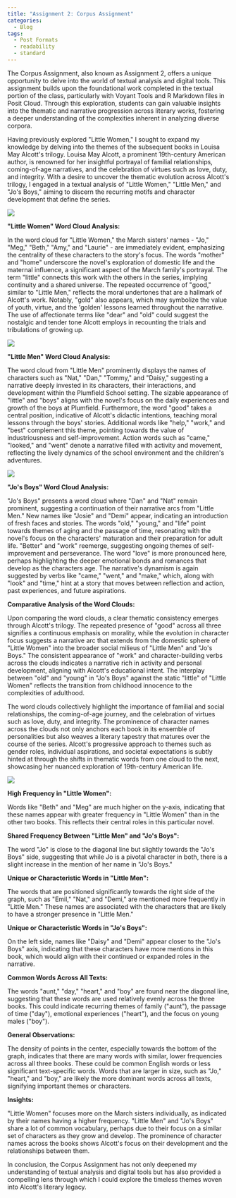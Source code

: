 ```yaml
---
title: "Assignment 2: Corpus Assignment"
categories:
  - Blog
tags:
  - Post Formats
  - readability
  - standard
---
```



The Corpus Assignment, also known as Assignment 2, offers a unique opportunity to delve into the world of textual analysis and digital tools. This assignment builds upon the foundational work completed in the textual portion of the class, particularly with Voyant Tools and R Markdown files in Posit Cloud. Through this exploration, students can gain valuable insights into the thematic and narrative progression across literary works, fostering a deeper understanding of the complexities inherent in analyzing diverse corpora.

Having previously explored "Little Women," I sought to expand my knowledge by delving into the themes of the subsequent books in Louisa May Alcott's trilogy. Louisa May Alcott, a prominent 19th-century American author, is renowned for her insightful portrayal of familial relationships, coming-of-age narratives, and the celebration of virtues such as love, duty, and integrity. With a desire to uncover the thematic evolution across Alcott's trilogy, I engaged in a textual analysis of "Little Women," "Little Men," and "Jo's Boys," aiming to discern the recurring motifs and character development that define the series.

![](file:///Users/mariam/Downloads/littlewomenwc.png)

**"Little Women" Word Cloud Analysis:**

In the word cloud for "Little Women," the March sisters' names - "Jo," "Meg," "Beth," "Amy," and "Laurie" - are immediately evident, emphasizing the centrality of these characters to the story's focus. The words "mother" and "home" underscore the novel's exploration of domestic life and the maternal influence, a significant aspect of the March family's portrayal. The term "little" connects this work with the others in the series, implying continuity and a shared universe. The repeated occurrence of "good," similar to "Little Men," reflects the moral undertones that are a hallmark of Alcott's work. Notably, "gold" also appears, which may symbolize the value of youth, virtue, and the 'golden' lessons learned throughout the narrative. The use of affectionate terms like "dear" and "old" could suggest the nostalgic and tender tone Alcott employs in recounting the trials and tribulations of growing up.

![](file:///Users/mariam/Downloads/littlemenwc.png)

**"Little Men" Word Cloud Analysis:**

The word cloud from "Little Men" prominently displays the names of characters such as "Nat," "Dan," "Tommy," and "Daisy," suggesting a narrative deeply invested in its characters, their interactions, and development within the Plumfield School setting. The sizable appearance of "little" and "boys" aligns with the novel's focus on the daily experiences and growth of the boys at Plumfield. Furthermore, the word "good" takes a central position, indicative of Alcott's didactic intentions, teaching moral lessons through the boys' stories. Additional words like "help," "work," and "best" complement this theme, pointing towards the value of industriousness and self-improvement. Action words such as "came," "looked," and "went" denote a narrative filled with activity and movement, reflecting the lively dynamics of the school environment and the children's adventures.

![](file:///Users/mariam/Downloads/josboyswc.png)

**"Jo's Boys" Word Cloud Analysis:**

"Jo's Boys" presents a word cloud where "Dan" and "Nat" remain prominent, suggesting a continuation of their narrative arcs from "Little Men." New names like "Josie" and "Demi" appear, indicating an introduction of fresh faces and stories. The words "old," "young," and "life" point towards themes of aging and the passage of time, resonating with the novel's focus on the characters' maturation and their preparation for adult life. "Better" and "work" reemerge, suggesting ongoing themes of self-improvement and perseverance. The word "love" is more pronounced here, perhaps highlighting the deeper emotional bonds and romances that develop as the characters age. The narrative's dynamism is again suggested by verbs like "came," "went," and "make," which, along with "look" and "time," hint at a story that moves between reflection and action, past experiences, and future aspirations.

**Comparative Analysis of the Word Clouds:**

Upon comparing the word clouds, a clear thematic consistency emerges through Alcott's trilogy. The repeated presence of "good" across all three signifies a continuous emphasis on morality, while the evolution in character focus suggests a narrative arc that extends from the domestic sphere of "Little Women" into the broader social milieus of "Little Men" and "Jo's Boys." The consistent appearance of "work" and character-building verbs across the clouds indicates a narrative rich in activity and personal development, aligning with Alcott's educational intent. The interplay between "old" and "young" in "Jo's Boys" against the static "little" of "Little Women" reflects the transition from childhood innocence to the complexities of adulthood.

The word clouds collectively highlight the importance of familial and social relationships, the coming-of-age journey, and the celebration of virtues such as love, duty, and integrity. The prominence of character names across the clouds not only anchors each book in its ensemble of personalities but also weaves a literary tapestry that matures over the course of the series. Alcott's progressive approach to themes such as gender roles, individual aspirations, and societal expectations is subtly hinted at through the shifts in thematic words from one cloud to the next, showcasing her nuanced exploration of 19th-century American life.

![](file:///Users/mariam/Downloads/rnotesdata.png)

**High Frequency in "Little Women":**

Words like "Beth" and "Meg" are much higher on the y-axis, indicating that these names appear with greater frequency in "Little Women" than in the other two books. This reflects their central roles in this particular novel.

**Shared Frequency Between "Little Men" and "Jo's Boys":**

The word "Jo" is close to the diagonal line but slightly towards the "Jo's Boys" side, suggesting that while Jo is a pivotal character in both, there is a slight increase in the mention of her name in "Jo's Boys."

**Unique or Characteristic Words in "Little Men":**

The words that are positioned significantly towards the right side of the graph, such as "Emil," "Nat," and "Demi," are mentioned more frequently in "Little Men." These names are associated with the characters that are likely to have a stronger presence in "Little Men."

**Unique or Characteristic Words in "Jo's Boys":**

On the left side, names like "Daisy" and "Demi" appear closer to the "Jo's Boys" axis, indicating that these characters have more mentions in this book, which would align with their continued or expanded roles in the narrative.

**Common Words Across All Texts:**

The words "aunt," "day," "heart," and "boy" are found near the diagonal line, suggesting that these words are used relatively evenly across the three books. This could indicate recurring themes of family ("aunt"), the passage of time ("day"), emotional experiences ("heart"), and the focus on young males ("boy").

**General Observations:**

The density of points in the center, especially towards the bottom of the graph, indicates that there are many words with similar, lower frequencies across all three books. These could be common English words or less significant text-specific words.
Words that are larger in size, such as "Jo," "heart," and "boy," are likely the more dominant words across all texts, signifying important themes or characters.

**Insights:**

"Little Women" focuses more on the March sisters individually, as indicated by their names having a higher frequency.
"Little Men" and "Jo's Boys" share a lot of common vocabulary, perhaps due to their focus on a similar set of characters as they grow and develop.
The prominence of character names across the books shows Alcott's focus on their development and the relationships between them.

In conclusion, the Corpus Assignment has not only deepened my understanding of textual analysis and digital tools but has also provided a compelling lens through which I could explore the timeless themes woven into Alcott's literary legacy.




